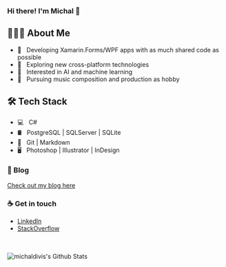 ### Hi there! I'm Michal 👋

## 👨🏻‍💻 About Me

- 🔨 &nbsp; Developing Xamarin.Forms/WPF apps with as much shared code as possible
- 🤔 &nbsp; Exploring new cross-platform technologies
- 🧠 &nbsp; Interested in AI and machine learning
- 🎵 &nbsp; Pursuing music composition and production as hobby

## 🛠 Tech Stack

- 💻 &nbsp; C#
- 🛢 &nbsp; PostgreSQL | SQLServer | SQLite
- 🔧 &nbsp; Git | Markdown
- 🖥 &nbsp; Photoshop | Illustrator | InDesign 

### 📰 Blog
[Check out my blog here](https://michal-divis.medium.com/)

### ☕ Get in touch
- <a href = "https://www.linkedin.com/in/michal-divi%C5%A1-1266b8141/">LinkedIn</a>
- <a href = "https://stackoverflow.com/users/4317797/michal-divi%c5%a1">StackOverflow</a>

<br />
<br />

<img align="left" alt="michaldivis's Github Stats" src="https://github-readme-stats.vercel.app/api?username=michaldivis&show_icons=true&hide_border=true" />
